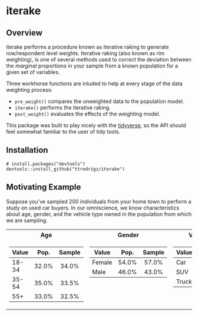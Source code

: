 # iterake

## Overview
iterake performs a procedure known as iterative raking to generate row/respondent level weights. Iterative raking (also known as rim weighting), is one of several methods used to correct the deviation between the *marginal* proportions in your sample from a known population for a given set of variables.

Three workhorse functions are inluded to help at every stage of the data weighting process:
* `pre_weight()` compares the unweighted data to the population model.
* `iterake()` performs the iterative raking.
* `post_weight()` evaluates the effects of the weighting model.

This package was built to play nicely with the [tidyverse](https://www.tidyverse.org/), so the API should feel somewhat familiar to the user of tidy tools.

## Installation
```
# install.packages("devtools")
devtools::install_github("ttrodrigz/iterake")
```

## Motivating Example
Suppose you've sampled 200 individuals from your home town to perform a study on used car buyers. In our omniscience, we know characteristics about age, gender, and the vehicle type owned in the population from which we are sampling.

<table>
<tr><th>Age</th><th>Gender</th><th>Vehicle Owned</th></tr>
<tr><td valign="top">

| Value   | Pop.     | Sample   |
|---------|:--------:|:--------:|
| 18-34   | 32.0%    | 34.0%    |
| 35-54   | 35.0%    | 33.5%    |
| 55+     | 33.0%    | 32.5%    |

</td><td valign="top">

| Value   | Pop.     | Sample   |
|---------|:--------:|:--------:|
| Female  | 54.0%    | 57.0%    |
| Male    | 46.0%    | 43.0%    |

</td><td valign="top">

| Value   | Pop.     | Sample   |
|---------|:--------:|:--------:|
| Car     | 38.0%    | 35.5%    |
| SUV     | 47.0%    | 51.5%    |
| Truck   | 15.0%    | 13.0%    |



</td></tr> </table>
